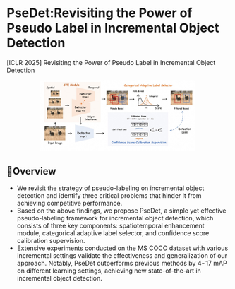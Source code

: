 # PseDet:Revisiting the Power of Pseudo Label in Incremental Object Detection

[ICLR 2025] Revisiting the Power of Pseudo Label in Incremental Object Detection

<div align="center">
<p align="center">
  <img src="assets/psedet.jpg" width="70%" height="60%" />
</p>
</div>

## 🚀Overview

- We revisit the strategy of pseudo-labeling on incremental object detection and identify three critical problems that hinder it from achieving competitive performance.
- Based on the above findings, we propose PseDet, a simple yet effective pseudo-labeling framework for incremental object detection, which consists of three key components: spatiotemporal enhancement module, categorical adaptive label selector, and confidence score calibration supervision. 
- Extensive experiments conducted on the MS COCO dataset with various incremental settings validate the effectiveness and generalization of our approach. Notably, PseDet outperforms previous methods by 4~17 mAP on different learning settings, achieving new state-of-the-art in incremental object detection.
